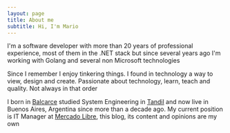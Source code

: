 ```yaml
---
layout: page
title: About me
subtitle: Hi, I'm Mario
---
```


I'm a software developer with more than 20 years of professional experience, most of them in the .NET stack but since several years ago I'm working with Golang and several non Microsoft technologies 

Since I remember I enjoy tinkering things. I found in technology a way to view, design and create. Passionate about technology, learn, teach and quality. Not always in that order

I born in [Balcarce](https://en.wikipedia.org/wiki/Balcarce,_Buenos_Aires) studied System Engineering in [Tandil](https://en.wikipedia.org/wiki/Tandil) and now live in Buenos Aires, Argentina since more than a decade ago. My current position is IT Manager at [Mercado Libre](https://jobs.mercadolibre.com/), this blog, its content and opinions are my own
